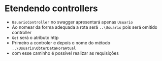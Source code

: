 # Etendendo controllers
* `UsuarioController` no swagger apresentará apenas `Usuario`
* Ao nomear da forma adequada a rota será `..\Usuario`  pois será omitido controller
* `Get` será o atributo http
* Primeiro a controler e depois o nome do método `..\Usuario\ObterDataHoraAtual`
* com esse caminho é possível realizar as requisições


